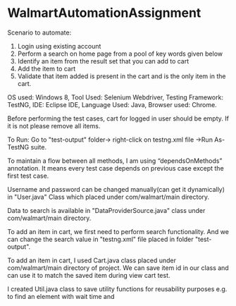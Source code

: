 # WalmartAutomationAssignment

Scenario to automate:
1. Login using existing account
2. Perform a search on home page from a pool of key words given below
3. Identify an item from the result set that you can add to cart
4. Add the item to cart
5. Validate that item added is present in the cart and is the only item in the cart.

OS used:  Windows 8,
Tool Used:  Selenium Webdriver,
Testing Framework:  TestNG,
IDE:  Eclipse IDE,
Language Used:  Java,
Browser used:  Chrome.

Before performing the test cases, cart for logged in user should be empty. If it is not please remove all items.

To Run: Go to "test-output" folder-> right-click on testng.xml file ->Run As- TestNG suite.

To maintain a flow between all methods, I am using “dependsOnMethods” annotation. It means every test case depends on previous case except the first test case.

Username and password can be changed manually(can get it dynamically) in "User.java" Class which placed under com/walmart/main directory.

Data to search is available in "DataProviderSource.java" class under com/walmart/main directory.

To add an item in cart, we first need to perform search functionality. And we can change the search value in "testng.xml" file placed in folder "test-output". 

To add an item in cart, I used Cart.java class placed under com/walmart/main directory of project.  We can save item id in our class and can use it to match the saved item during view cart test.

I created Util.java class to save utility functions for reusability purposes e.g. to find an element with wait time and
